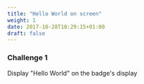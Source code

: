 ```yaml
---
title: "Hello World on screen"
weight: 1
date: 2017-10-28T10:29:15+01:00
draft: false
---
```

### Challenge 1

Display "Hello World" on the badge's display